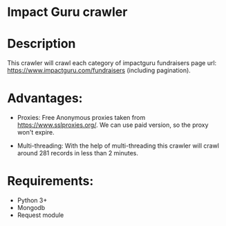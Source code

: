 # Impact Guru crawler

# Description
This crawler will crawl each category of impactguru fundraisers page url: https://www.impactguru.com/fundraisers (including pagination).

# Advantages:
- Proxies:
  Free Anonymous proxies taken from https://www.sslproxies.org/.
  We can use paid version, so the proxy won't expire.

- Multi-threading:
  With the help of multi-threading this crawler will crawl around 281 records in less than 2 minutes.

# Requirements:
- Python 3+
- Mongodb
- Request module
